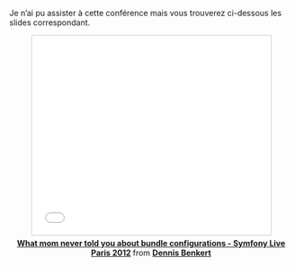 Je n’ai pu assister à cette conférence mais vous trouverez ci-dessous les slides correspondant.

<div style="text-align: center">
	<iframe src="//www.slideshare.net/slideshow/embed_code/13237527" width="425" height="355" frameborder="0" marginwidth="0" marginheight="0" scrolling="no" style="border:1px solid #CCC; border-width:1px; margin-bottom:5px; max-width: 100%;" allowfullscreen> </iframe> <div style="margin-bottom:5px"> <strong> <a href="//www.slideshare.net/denderello/what-mom-never-told-you-about-bundle-configurations-symfony-live-paris-2012" title="What mom never told you about bundle configurations - Symfony Live Paris 2012" target="_blank">What mom never told you about bundle configurations - Symfony Live Paris 2012</a> </strong> from <strong><a href="//www.slideshare.net/denderello" target="_blank">Dennis Benkert</a></strong> </div>
</div>